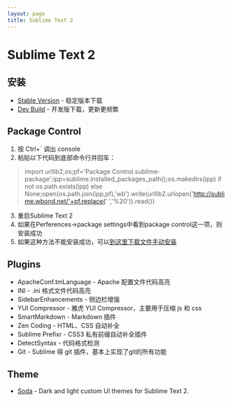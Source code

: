 ```yaml
---
layout: page
title: Sublime Text 2
---
```


# Sublime Text 2

## 安装

* [Stable Version](http://www.sublimetext.com/2) - 稳定版本下载
* [Dev Build](http://www.sublimetext.com/dev) - 开发版下载，更新更频繁

## Package Control

1. 按 Ctrl+` 调出 console
2. 粘贴以下代码到底部命令行并回车：
  >import urllib2,os;pf='Package Control.sublime-package';ipp=sublime.installed_packages_path();os.makedirs(ipp) if not os.path.exists(ipp) else None;open(os.path.join(ipp,pf),'wb').write(urllib2.urlopen('http://sublime.wbond.net/'+pf.replace(' ','%20')).read())
3. 重启Sublime Text 2
4. 如果在Perferences->package settings中看到package control这一项，则安装成功
5. 如果这种方法不能安装成功，可以[到这里下载文件手动安装](http://wbond.net/sublime_packages/package_control/installation)

## Plugins

* ApacheConf.tmLanguage - Apache 配置文件代码高亮
* INI - .ini 格式文件代码高亮
* SidebarEnhancements - 侧边栏增强
* YUI Compressor - 雅虎 YUI Compressor，主要用于压缩 js 和 css
* SmartMarkdown - Markdown 插件
* Zen Coding - HTML、CSS 自动补全
* Sublime Prefixr - CSS3 私有前缀自动补全插件
* DetectSyntax - 代码格式检测
* Git - Sublime 得 git 插件，基本上实现了git的所有功能

## Theme

* [Soda](https://github.com/buymeasoda/soda-theme) - Dark and light custom UI themes for Sublime Text 2.